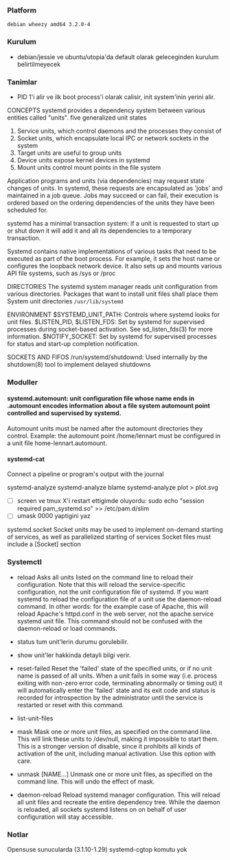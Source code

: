 ### Platform
`debian wheezy amd64 3.2.0-4`
### Kurulum
* debian/jessie ve ubuntu/utopia'da default olarak geleceginden kurulum
belirtilmeyecek

### Tanimlar
* PID 1'i alir ve ilk boot process'i olarak calisir, init system'inin yerini alir. 

CONCEPTS
    systemd provides a dependency system between various entities called "units".
five generalized unit states
1. Service units, which control daemons and the processes they consist of 
2. Socket units, which encapsulate local IPC or network sockets in the system
3. Target units are useful to group units
4. Device units expose kernel devices in systemd 
5. Mount units control mount points in the file system

Application programs and units (via dependencies) may request state changes of
units. In systemd, these requests are encapsulated as 'jobs' and maintained in
a job queue. Jobs may succeed or can fail, their execution is ordered based on
the ordering dependencies of the units they have been scheduled for.

systemd has a minimal transaction system: if a unit is requested to start up or
shut down it will add it and all its dependencies to a temporary transaction.

Systemd contains native implementations of various tasks that need to be
executed as part of the boot process. For example, it sets the host name or configures the loopback network device. It also sets up and mounts various API file systems, such as /sys or /proc

DIRECTORIES
     The systemd system manager reads unit configuration from various
directories. Packages that want to install unit files shall place them
    System unit directories `/usr/lib/systemd`
        

ENVIRONMENT
    $SYSTEMD_UNIT_PATH: Controls where systemd looks for unit files.
    $LISTEN_PID, $LISTEN_FDS: Set by systemd for supervised processes during socket-based activation. See sd_listen_fds(3) for more information.
    $NOTIFY_SOCKET: Set by systemd for supervised processes for status and start-up completion notification.

SOCKETS AND FIFOS
    /run/systemd/shutdownd: Used internally by the shutdown(8) tool to implement delayed shutdowns

### Moduller
#### systemd.automount: unit configuration file whose name ends in .automount encodes information about a file system automount point controlled and supervised by systemd.
Automount units must be named after the automount directories they control.
Example: the automount point /home/lennart must be configured in a unit file home-lennart.automount.

#### systemd-cat 
Connect a pipeline or program's output with the journal 

systemd-analyze
systemd-analyze blame
systemd-analyze plot > plot.svg
* [ ] screen ve tmux X'i restart ettigimde oluyordu:
sudo echo "session required pam_systemd.so" >>  /etc/pam.d/slim
* [ ] umask 0000 yaptigini yaz

systemd.socket
Socket units may be used to implement on-demand starting of services, as  well
as parallelized starting of services
Socket files must include a [Socket] section

### Systemctl
* reload
 Asks all units listed on the command line to reload their configuration. Note that this will reload the service-specific configuration, not the unit configuration file of systemd. If you want systemd to reload the configuration file of a unit use the daemon-reload command. In other words: for the example case of Apache, this will reload Apache's httpd.conf in the web server, not the apache.service systemd unit file.
 This command should not be confused with the daemon-reload or load commands.
* status
tum unit'lerin durumu gorulebilir.
* show
unit'ler hakkinda detayli bilgi verir.
* reset-failed
Reset the 'failed' state of the specified units, or if no unit name is passed
of all units. When a unit fails in some way (i.e. process exiting with non-zero
error code, terminating abnormally or timing out) it will automatically enter the 'failed' state and its exit code and status is recorded for introspection by the
administrator until the service is restarted or reset with this command.
* list-unit-files
* mask
Mask one or more unit files, as specified on the command line. This will link these units to /dev/null, making it impossible to start them. This is a stronger version of disable, since it prohibits all kinds of activation of the unit, including manual activation. Use this option with care.
* unmask [NAME...]
Unmask one or more unit files, as specified on the command line. This will undo the effect of mask.

* daemon-reload
Reload systemd manager configuration. This will reload all unit files and
recreate the entire dependency tree. While the daemon is reloaded, all sockets
systemd listens on on behalf of user configuration will stay accessible.

### Notlar
Opensuse sunucularda (3.1.10-1.29)
systemd-cgtop komutu yok
